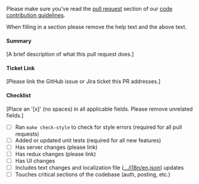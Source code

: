 Please make sure you've read the [pull request](http://docs.mattermost.com/developer/contribution-guide.html#preparing-a-pull-request) section of our [code contribution guidelines](http://docs.mattermost.com/developer/contribution-guide.html).

When filling in a section please remove the help text and the above text.

#### Summary
[A brief description of what this pull request does.]

#### Ticket Link
[Please link the GitHub issue or Jira ticket this PR addresses.]

#### Checklist
[Place an '[x]' (no spaces) in all applicable fields. Please remove unrelated fields.]
- [ ] Ran `make check-style` to check for style errors (required for all pull requests)
- [ ] Added or updated unit tests (required for all new features)
- [ ] Has server changes (please link)
- [ ] Has redux changes (please link)
- [ ] Has UI changes
- [ ] Includes text changes and localization file ([.../i18n/en.json](https://github.com/mattermost/mattermost-webapp/blob/master/i18n/en.json)) updates
- [ ] Touches critical sections of the codebase (auth, posting, etc.)
